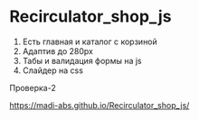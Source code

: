 # Recirculator_shop_js
1. Есть главная и каталог с корзиной
2. Адаптив до 280px
3. Табы и валидация формы на js
4. Слайдер на css

Проверка-2

https://madi-abs.github.io/Recirculator_shop_js/
